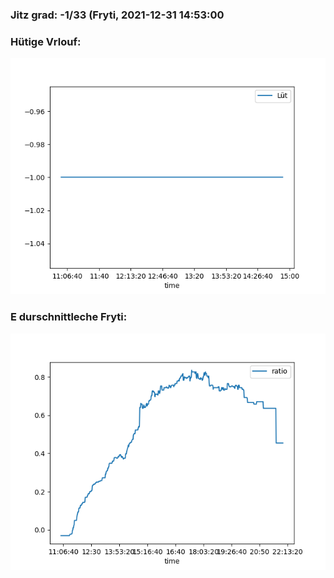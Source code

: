 ### Jitz grad: -1/33 (Fryti, 2021-12-31 14:53:00

### Hütige Vrlouf:
![Graph](Today.png)

### E durschnittleche Fryti:
![Graph](Fryti.png)